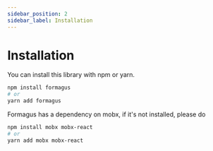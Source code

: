 ```yaml
---
sidebar_position: 2
sidebar_label: Installation
---
```


# Installation

You can install this library with npm or yarn.

```sh
npm install formagus
# or
yarn add formagus
```

Formagus has a dependency on mobx, if it's not installed, please do

```sh
npm install mobx mobx-react
# or
yarn add mobx mobx-react
```
